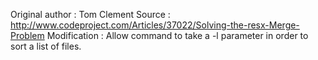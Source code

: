 Original author : Tom Clement
Source : http://www.codeproject.com/Articles/37022/Solving-the-resx-Merge-Problem
Modification : Allow command to take a -l parameter in order to sort a list of files.